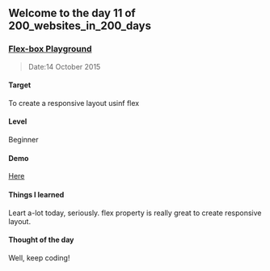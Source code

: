 ## Welcome to the day 11 of 200_websites_in_200_days
### <a href="http://codepen.io/andy1729/full/wKrVwa/" target="_blank">Flex-box Playground</a>
> Date:14 October 2015

#### Target
  To create a responsive layout usinf flex

#### Level
  Beginner

#### Demo
  <a href="http://codepen.io/andy1729/full/wKrVwa/" target="_blank">Here</a>


#### Things I learned
  Leart a-lot today, seriously. flex property is really great to create responsive layout.

#### Thought of the day
  Well, keep coding! 